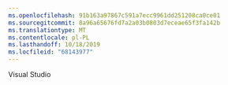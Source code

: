 ```yaml
---
ms.openlocfilehash: 91b163a97867c591a7ecc9961dd251208ca0ce01
ms.sourcegitcommit: 8a96a65676fd7a2a03b0803d7eceae65f3fa142b
ms.translationtype: MT
ms.contentlocale: pl-PL
ms.lasthandoff: 10/18/2019
ms.locfileid: "68143977"
---
```

Visual Studio